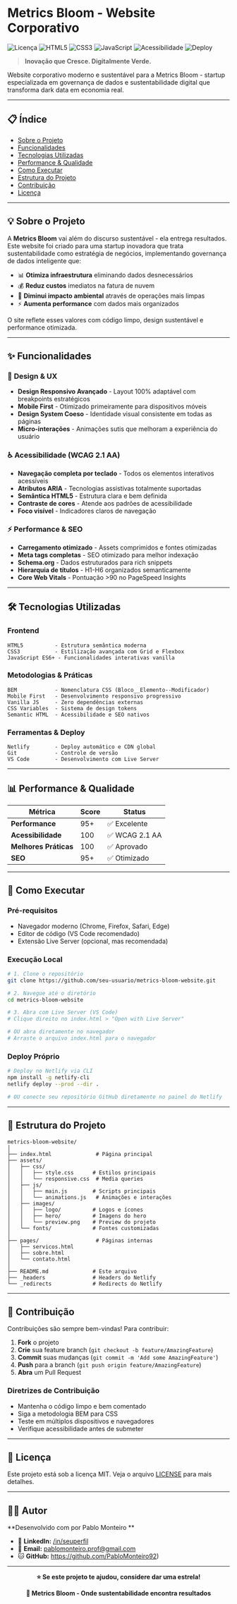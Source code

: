 # Metrics Bloom - Website Corporativo

![Licença](https://img.shields.io/badge/licen%C3%A7a-MIT-green?style=flat-square)
![HTML5](https://img.shields.io/badge/HTML5-E34F26?style=flat-square&logo=html5&logoColor=white)
![CSS3](https://img.shields.io/badge/CSS3-1572B6?style=flat-square&logo=css3&logoColor=white)
![JavaScript](https://img.shields.io/badge/JavaScript-F7DF1E?style=flat-square&logo=javascript&logoColor=black)
![Acessibilidade](https://img.shields.io/badge/WCAG%202.1%20AA-Aprovado-brightgreen?style=flat-square)
![Deploy](https://img.shields.io/badge/Deploy-Netlify-00C7B7?style=flat-square&logo=netlify&logoColor=white)

> **Inovação que Cresce. Digitalmente Verde.**

Website corporativo moderno e sustentável para a Metrics Bloom - startup especializada em governança de dados e sustentabilidade digital que transforma dark data em economia real.


---

## 📋 Índice

- [Sobre o Projeto](#-sobre-o-projeto)
- [Funcionalidades](#-funcionalidades)
- [Tecnologias Utilizadas](#-tecnologias-utilizadas)
- [Performance & Qualidade](#-performance--qualidade)
- [Como Executar](#-como-executar)
- [Estrutura do Projeto](#-estrutura-do-projeto)
- [Contribuição](#-contribuição)
- [Licença](#-licença)

---

## 💡 Sobre o Projeto

A **Metrics Bloom** vai além do discurso sustentável - ela entrega resultados. Este website foi criado para uma startup inovadora que trata sustentabilidade como estratégia de negócios, implementando governança de dados inteligente que:

- 📊 **Otimiza infraestrutura** eliminando dados desnecessários
- 💰 **Reduz custos** imediatos na fatura de nuvem
- 🌱 **Diminui impacto ambiental** através de operações mais limpas
- ⚡ **Aumenta performance** com dados mais organizados

O site reflete esses valores com código limpo, design sustentável e performance otimizada.

---

## ✨ Funcionalidades

### 🎯 **Design & UX**
- **Design Responsivo Avançado** - Layout 100% adaptável com breakpoints estratégicos
- **Mobile First** - Otimizado primeiramente para dispositivos móveis
- **Design System Coeso** - Identidade visual consistente em todas as páginas
- **Micro-interações** - Animações sutis que melhoram a experiência do usuário

### ♿ **Acessibilidade (WCAG 2.1 AA)**
- **Navegação completa por teclado** - Todos os elementos interativos acessíveis
- **Atributos ARIA** - Tecnologias assistivas totalmente suportadas  
- **Semântica HTML5** - Estrutura clara e bem definida
- **Contraste de cores** - Atende aos padrões de acessibilidade
- **Foco visível** - Indicadores claros de navegação

### ⚡ **Performance & SEO**
- **Carregamento otimizado** - Assets comprimidos e fontes otimizadas
- **Meta tags completas** - SEO otimizado para melhor indexação
- **Schema.org** - Dados estruturados para rich snippets
- **Hierarquia de títulos** - H1-H6 organizados semanticamente
- **Core Web Vitals** - Pontuação >90 no PageSpeed Insights

---

## 🛠️ Tecnologias Utilizadas

### **Frontend**
```
HTML5          - Estrutura semântica moderna
CSS3           - Estilização avançada com Grid e Flexbox  
JavaScript ES6+ - Funcionalidades interativas vanilla
```

### **Metodologias & Práticas**
```
BEM            - Nomenclatura CSS (Bloco__Elemento--Modificador)
Mobile First   - Desenvolvimento responsivo progressivo
Vanilla JS     - Zero dependências externas
CSS Variables  - Sistema de design tokens
Semantic HTML  - Acessibilidade e SEO nativos
```

### **Ferramentas & Deploy**
```
Netlify        - Deploy automático e CDN global
Git            - Controle de versão
VS Code        - Desenvolvimento com Live Server
```

---

## 📊 Performance & Qualidade

| Métrica | Score | Status |
|---------|-------|---------|
| **Performance** | 95+ | ✅ Excelente |
| **Acessibilidade** | 100 | ✅ WCAG 2.1 AA |
| **Melhores Práticas** | 100 | ✅ Aprovado |
| **SEO** | 95+ | ✅ Otimizado |

---

## 🚀 Como Executar

### **Pré-requisitos**
- Navegador moderno (Chrome, Firefox, Safari, Edge)
- Editor de código (VS Code recomendado)
- Extensão Live Server (opcional, mas recomendada)

### **Execução Local**

```bash
# 1. Clone o repositório
git clone https://github.com/seu-usuario/metrics-bloom-website.git

# 2. Navegue até o diretório
cd metrics-bloom-website

# 3. Abra com Live Server (VS Code)
# Clique direito no index.html > "Open with Live Server"

# OU abra diretamente no navegador
# Arraste o arquivo index.html para o navegador
```

### **Deploy Próprio**

```bash
# Deploy no Netlify via CLI
npm install -g netlify-cli
netlify deploy --prod --dir .

# OU conecte seu repositório GitHub diretamente no painel do Netlify
```

---

## 📁 Estrutura do Projeto

```
metrics-bloom-website/
│
├── index.html              # Página principal
├── assets/
│   ├── css/
│   │   ├── style.css      # Estilos principais
│   │   └── responsive.css  # Media queries
│   ├── js/
│   │   ├── main.js        # Scripts principais  
│   │   └── animations.js   # Animações e interações
│   ├── images/
│   │   ├── logo/          # Logos e ícones
│   │   ├── hero/          # Imagens do hero
│   │   └── preview.png    # Preview do projeto
│   └── fonts/             # Fontes customizadas
│
├── pages/                  # Páginas internas
│   ├── servicos.html
│   ├── sobre.html
│   └── contato.html
│
├── README.md              # Este arquivo
├── _headers               # Headers do Netlify
└── _redirects             # Redirects do Netlify
```

---

## 🤝 Contribuição

Contribuições são sempre bem-vindas! Para contribuir:

1. **Fork** o projeto
2. **Crie** sua feature branch (`git checkout -b feature/AmazingFeature`)
3. **Commit** suas mudanças (`git commit -m 'Add some AmazingFeature'`)
4. **Push** para a branch (`git push origin feature/AmazingFeature`)
5. **Abra** um Pull Request

### **Diretrizes de Contribuição**
- Mantenha o código limpo e bem comentado
- Siga a metodologia BEM para CSS
- Teste em múltiplos dispositivos e navegadores
- Verifique acessibilidade antes de submeter

---

## 📝 Licença

Este projeto está sob a licença MIT. Veja o arquivo [LICENSE](LICENSE) para mais detalhes.

---

## 👨‍💻 Autor

**Desenvolvido com por Pablo Monteiro **

- 💼 **LinkedIn:** [/in/seuperfil](www.linkedin.com/in/pablo-monteiro-86a45b235)
- 📧 **Email:** pablomonteiro.prof@gmail.com
- 🐱 **GitHub:** https://github.com/PabloMonteiro92)

---

<div align="center">

**⭐ Se este projeto te ajudou, considere dar uma estrela!**

**🌱 Metrics Bloom - Onde sustentabilidade encontra resultados** 

</div>
